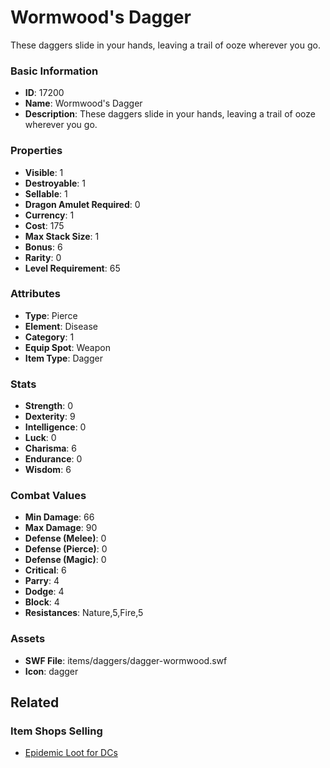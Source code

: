 # Wormwood's Dagger

These daggers slide in your hands, leaving a trail of ooze wherever you go.

### Basic Information

- **ID**: 17200
- **Name**: Wormwood&#039;s Dagger
- **Description**: These daggers slide in your hands, leaving a trail of ooze wherever you go.

### Properties

- **Visible**: 1
- **Destroyable**: 1
- **Sellable**: 1
- **Dragon Amulet Required**: 0
- **Currency**: 1
- **Cost**: 175
- **Max Stack Size**: 1
- **Bonus**: 6
- **Rarity**: 0
- **Level Requirement**: 65

### Attributes

- **Type**: Pierce
- **Element**: Disease
- **Category**: 1
- **Equip Spot**: Weapon
- **Item Type**: Dagger

### Stats

- **Strength**: 0
- **Dexterity**: 9
- **Intelligence**: 0
- **Luck**: 0
- **Charisma**: 6
- **Endurance**: 0
- **Wisdom**: 6

### Combat Values

- **Min Damage**: 66
- **Max Damage**: 90
- **Defense (Melee)**: 0
- **Defense (Pierce)**: 0
- **Defense (Magic)**: 0
- **Critical**: 6
- **Parry**: 4
- **Dodge**: 4
- **Block**: 4
- **Resistances**: Nature,5,Fire,5

### Assets

- **SWF File**: items/daggers/dagger-wormwood.swf
- **Icon**: dagger

## Related

### Item Shops Selling

- [Epidemic Loot for DCs](../item-shops/551-epidemic-loot-for-dcs.md)

